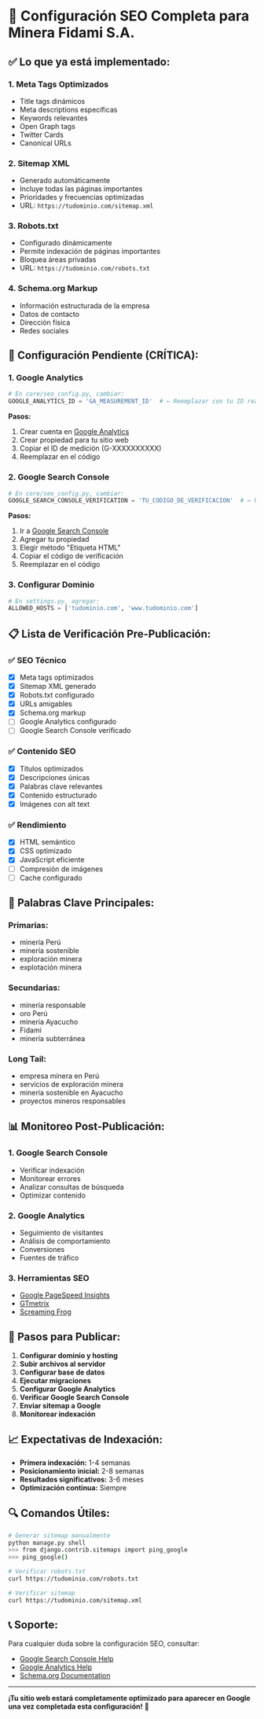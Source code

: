 # 🚀 Configuración SEO Completa para Minera Fidami S.A.

## ✅ **Lo que ya está implementado:**

### 1. **Meta Tags Optimizados**
- Title tags dinámicos
- Meta descriptions específicas
- Keywords relevantes
- Open Graph tags
- Twitter Cards
- Canonical URLs

### 2. **Sitemap XML**
- Generado automáticamente
- Incluye todas las páginas importantes
- Prioridades y frecuencias optimizadas
- URL: `https://tudominio.com/sitemap.xml`

### 3. **Robots.txt**
- Configurado dinámicamente
- Permite indexación de páginas importantes
- Bloquea áreas privadas
- URL: `https://tudominio.com/robots.txt`

### 4. **Schema.org Markup**
- Información estructurada de la empresa
- Datos de contacto
- Dirección física
- Redes sociales

## 🔧 **Configuración Pendiente (CRÍTICA):**

### 1. **Google Analytics**
```python
# En core/seo_config.py, cambiar:
GOOGLE_ANALYTICS_ID = 'GA_MEASUREMENT_ID'  # ← Reemplazar con tu ID real
```

**Pasos:**
1. Crear cuenta en [Google Analytics](https://analytics.google.com/)
2. Crear propiedad para tu sitio web
3. Copiar el ID de medición (G-XXXXXXXXXX)
4. Reemplazar en el código

### 2. **Google Search Console**
```python
# En core/seo_config.py, cambiar:
GOOGLE_SEARCH_CONSOLE_VERIFICATION = 'TU_CODIGO_DE_VERIFICACION'  # ← Reemplazar
```

**Pasos:**
1. Ir a [Google Search Console](https://search.google.com/search-console)
2. Agregar tu propiedad
3. Elegir método "Etiqueta HTML"
4. Copiar el código de verificación
5. Reemplazar en el código

### 3. **Configurar Dominio**
```python
# En settings.py, agregar:
ALLOWED_HOSTS = ['tudominio.com', 'www.tudominio.com']
```

## 📋 **Lista de Verificación Pre-Publicación:**

### ✅ **SEO Técnico**
- [x] Meta tags optimizados
- [x] Sitemap XML generado
- [x] Robots.txt configurado
- [x] URLs amigables
- [x] Schema.org markup
- [ ] Google Analytics configurado
- [ ] Google Search Console verificado

### ✅ **Contenido SEO**
- [x] Títulos optimizados
- [x] Descripciones únicas
- [x] Palabras clave relevantes
- [x] Contenido estructurado
- [x] Imágenes con alt text

### ✅ **Rendimiento**
- [x] HTML semántico
- [x] CSS optimizado
- [x] JavaScript eficiente
- [ ] Compresión de imágenes
- [ ] Cache configurado

## 🎯 **Palabras Clave Principales:**

### **Primarias:**
- minería Perú
- minería sostenible
- exploración minera
- explotación minera

### **Secundarias:**
- minería responsable
- oro Perú
- minería Ayacucho
- Fidami
- minería subterránea

### **Long Tail:**
- empresa minera en Perú
- servicios de exploración minera
- minería sostenible en Ayacucho
- proyectos mineros responsables

## 📊 **Monitoreo Post-Publicación:**

### 1. **Google Search Console**
- Verificar indexación
- Monitorear errores
- Analizar consultas de búsqueda
- Optimizar contenido

### 2. **Google Analytics**
- Seguimiento de visitantes
- Análisis de comportamiento
- Conversiones
- Fuentes de tráfico

### 3. **Herramientas SEO**
- [Google PageSpeed Insights](https://pagespeed.web.dev/)
- [GTmetrix](https://gtmetrix.com/)
- [Screaming Frog](https://www.screamingfrog.co.uk/seo-spider/)

## 🚀 **Pasos para Publicar:**

1. **Configurar dominio y hosting**
2. **Subir archivos al servidor**
3. **Configurar base de datos**
4. **Ejecutar migraciones**
5. **Configurar Google Analytics**
6. **Verificar Google Search Console**
7. **Enviar sitemap a Google**
8. **Monitorear indexación**

## 📈 **Expectativas de Indexación:**

- **Primera indexación:** 1-4 semanas
- **Posicionamiento inicial:** 2-8 semanas
- **Resultados significativos:** 3-6 meses
- **Optimización continua:** Siempre

## 🔍 **Comandos Útiles:**

```bash
# Generar sitemap manualmente
python manage.py shell
>>> from django.contrib.sitemaps import ping_google
>>> ping_google()

# Verificar robots.txt
curl https://tudominio.com/robots.txt

# Verificar sitemap
curl https://tudominio.com/sitemap.xml
```

## 📞 **Soporte:**

Para cualquier duda sobre la configuración SEO, consultar:
- [Google Search Console Help](https://support.google.com/webmasters/)
- [Google Analytics Help](https://support.google.com/analytics/)
- [Schema.org Documentation](https://schema.org/docs/full.html)

---

**¡Tu sitio web estará completamente optimizado para aparecer en Google una vez completada esta configuración!** 🎉 